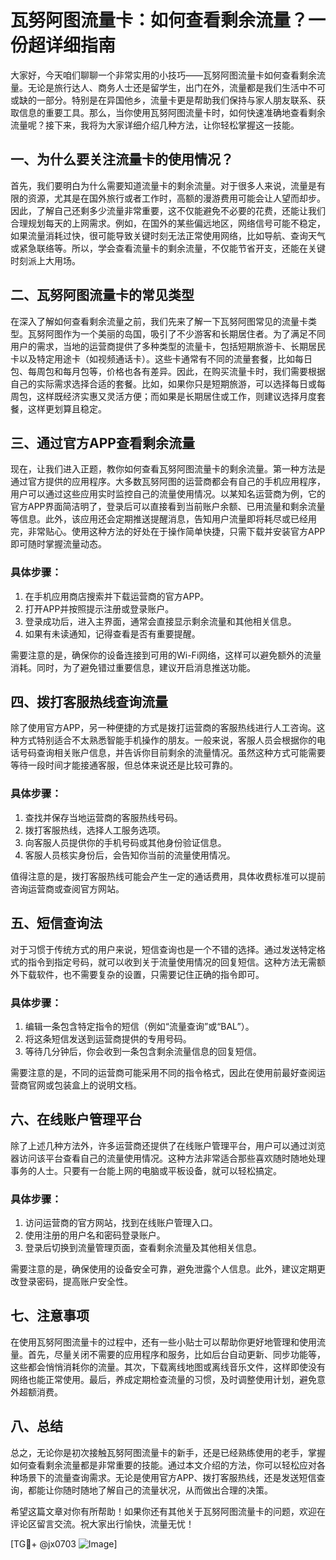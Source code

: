 # 瓦努阿图流量卡：如何查看剩余流量？一份超详细指南

大家好，今天咱们聊聊一个非常实用的小技巧——瓦努阿图流量卡如何查看剩余流量。无论是旅行达人、商务人士还是留学生，出门在外，流量都是我们生活中不可或缺的一部分。特别是在异国他乡，流量卡更是帮助我们保持与家人朋友联系、获取信息的重要工具。那么，当你使用瓦努阿图流量卡时，如何快速准确地查看剩余流量呢？接下来，我将为大家详细介绍几种方法，让你轻松掌握这一技能。

## 一、为什么要关注流量卡的使用情况？

首先，我们要明白为什么需要知道流量卡的剩余流量。对于很多人来说，流量是有限的资源，尤其是在国外旅行或者工作时，高额的漫游费用可能会让人望而却步。因此，了解自己还剩多少流量非常重要，这不仅能避免不必要的花费，还能让我们合理规划每天的上网需求。例如，在国外的某些偏远地区，网络信号可能不稳定，如果流量消耗过快，很可能导致关键时刻无法正常使用网络，比如导航、查询天气或紧急联络等。所以，学会查看流量卡的剩余流量，不仅能节省开支，还能在关键时刻派上大用场。

## 二、瓦努阿图流量卡的常见类型

在深入了解如何查看剩余流量之前，我们先来了解一下瓦努阿图常见的流量卡类型。瓦努阿图作为一个美丽的岛国，吸引了不少游客和长期居住者。为了满足不同用户的需求，当地的运营商提供了多种类型的流量卡，包括短期旅游卡、长期居民卡以及特定用途卡（如视频通话卡）。这些卡通常有不同的流量套餐，比如每日包、每周包和每月包等，价格也各有差异。因此，在购买流量卡时，我们需要根据自己的实际需求选择合适的套餐。比如，如果你只是短期旅游，可以选择每日或每周包，这样既经济实惠又灵活方便；而如果是长期居住或工作，则建议选择月度套餐，这样更划算且稳定。

## 三、通过官方APP查看剩余流量

现在，让我们进入正题，教你如何查看瓦努阿图流量卡的剩余流量。第一种方法是通过官方提供的应用程序。大多数瓦努阿图的运营商都会有自己的手机应用程序，用户可以通过这些应用实时监控自己的流量使用情况。以某知名运营商为例，它的官方APP界面简洁明了，登录后可以直接看到当前账户余额、已用流量和剩余流量等信息。此外，该应用还会定期推送提醒消息，告知用户流量即将耗尽或已经用完，非常贴心。使用这种方法的好处在于操作简单快捷，只需下载并安装官方APP即可随时掌握流量动态。

### 具体步骤：
1. 在手机应用商店搜索并下载运营商的官方APP。
2. 打开APP并按照提示注册或登录账户。
3. 登录成功后，进入主界面，通常会直接显示剩余流量和其他相关信息。
4. 如果有未读通知，记得查看是否有重要提醒。

需要注意的是，确保你的设备连接到可用的Wi-Fi网络，这样可以避免额外的流量消耗。同时，为了避免错过重要信息，建议开启消息推送功能。

## 四、拨打客服热线查询流量

除了使用官方APP，另一种便捷的方式是拨打运营商的客服热线进行人工咨询。这种方式特别适合不太熟悉智能手机操作的朋友。一般来说，客服人员会根据你的电话号码查询相关账户信息，并告诉你目前剩余的流量情况。虽然这种方式可能需要等待一段时间才能接通客服，但总体来说还是比较可靠的。

### 具体步骤：
1. 查找并保存当地运营商的客服热线号码。
2. 拨打客服热线，选择人工服务选项。
3. 向客服人员提供你的手机号码或其他身份验证信息。
4. 客服人员核实身份后，会告知你当前的流量使用情况。

值得注意的是，拨打客服热线可能会产生一定的通话费用，具体收费标准可以提前咨询运营商或查阅官方网站。

## 五、短信查询法

对于习惯于传统方式的用户来说，短信查询也是一个不错的选择。通过发送特定格式的指令到指定号码，就可以收到关于流量使用情况的回复短信。这种方法无需额外下载软件，也不需要复杂的设置，只需要记住正确的指令即可。

### 具体步骤：
1. 编辑一条包含特定指令的短信（例如“流量查询”或“BAL”）。
2. 将这条短信发送到运营商提供的专用号码。
3. 等待几分钟后，你会收到一条包含剩余流量信息的回复短信。

需要注意的是，不同的运营商可能采用不同的指令格式，因此在使用前最好查阅运营商官网或包装盒上的说明文档。

## 六、在线账户管理平台

除了上述几种方法外，许多运营商还提供了在线账户管理平台，用户可以通过浏览器访问该平台查看自己的流量使用情况。这种方法非常适合那些喜欢随时随地处理事务的人士。只要有一台能上网的电脑或平板设备，就可以轻松搞定。

### 具体步骤：
1. 访问运营商的官方网站，找到在线账户管理入口。
2. 使用注册的用户名和密码登录账户。
3. 登录后切换到流量管理页面，查看剩余流量及其他相关信息。

需要注意的是，确保使用的设备安全可靠，避免泄露个人信息。此外，建议定期更改登录密码，提高账户安全性。

## 七、注意事项

在使用瓦努阿图流量卡的过程中，还有一些小贴士可以帮助你更好地管理和使用流量。首先，尽量关闭不需要的应用程序和服务，比如后台自动更新、同步功能等，这些都会悄悄消耗你的流量。其次，下载离线地图或离线音乐文件，这样即使没有网络也能正常使用。最后，养成定期检查流量的习惯，及时调整使用计划，避免意外超额消费。

## 八、总结

总之，无论你是初次接触瓦努阿图流量卡的新手，还是已经熟练使用的老手，掌握如何查看剩余流量都是非常重要的技能。通过本文介绍的方法，你可以轻松应对各种场景下的流量查询需求。无论是使用官方APP、拨打客服热线，还是发送短信查询，都能让你随时随地了解自己的流量状况，从而做出合理的决策。

希望这篇文章对你有所帮助！如果你还有其他关于瓦努阿图流量卡的问题，欢迎在评论区留言交流。祝大家出行愉快，流量无忧！

[TG💪+ @jx0703 ![Image](https://github.com/user-attachments/assets/dbca1d08-cadb-493c-b0ec-ad6f7a83f270)]